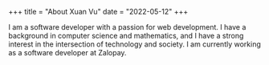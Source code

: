 +++
title = "About Xuan Vu"
date = "2022-05-12"
+++

I am a software developer with a passion for web development. I have a background in computer science and mathematics, and I have a strong interest in the intersection of technology and society. I am currently working as a software developer at Zalopay.





